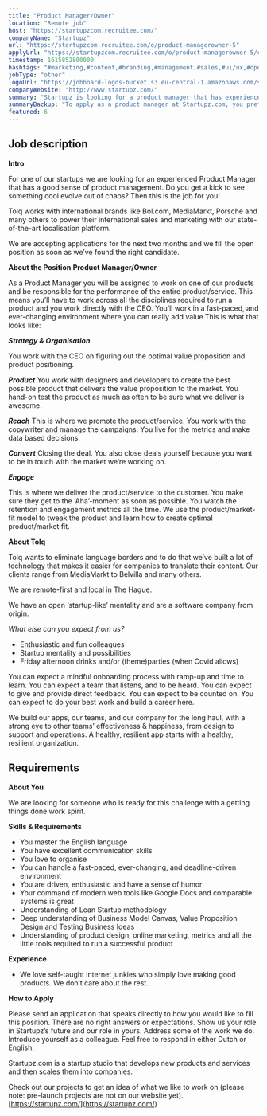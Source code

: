 ```yaml
---
title: "Product Manager/Owner"
location: "Remote job"
host: "https://startupzcom.recruitee.com/"
companyName: "Startupz"
url: "https://startupzcom.recruitee.com/o/product-managerowner-5"
applyUrl: "https://startupzcom.recruitee.com/o/product-managerowner-5/c/new"
timestamp: 1615852800000
hashtags: "#marketing,#content,#branding,#management,#sales,#ui/ux,#operations,#rest,#optimization,#translation"
jobType: "other"
logoUrl: "https://jobboard-logos-bucket.s3.eu-central-1.amazonaws.com/startupz-com"
companyWebsite: "http://www.startupz.com/"
summary: "Startupz is looking for a product manager that has experience in: #marketing, #ui/ux, #content."
summaryBackup: "To apply as a product manager at Startupz.com, you preferably need to have some knowledge of: #marketing, #ui/ux, #content."
featured: 6
---
```


## Job description

**Intro**

For one of our startups we are looking for an experienced Product Manager that has a good sense of product management. Do you get a kick to see something cool evolve out of chaos? Then this is the job for you!

Tolq works with international brands like Bol.com, MediaMarkt, Porsche and many others to power their international sales and marketing with our state-of-the-art localisation platform.

We are accepting applications for the next two months and we fill the open position as soon as we’ve found the right candidate.

**About the Position**
**Product Manager/Owner**

As a Product Manager you will be assigned to work on one of our products and be responsible for the performance of the entire product/service. This means you’ll have to work across all the disciplines required to run a product and you work directly with the CEO. You’ll work in a fast-paced, and ever-changing environment where you can really add value.This is what that looks like: 

**_Strategy & Organisation_**

You work with the CEO on figuring out the optimal value proposition and product positioning.

**_Product_**
You work with designers and developers to create the best possible product that delivers the value proposition to the market. You hand-on test the product as much as often to be sure what we deliver is awesome.

**_Reach_**
This is where we promote the product/service. You work with the copywriter and manage the campaigns. You live for the metrics and make data based decisions.

**_Convert_**
Closing the deal. You also close deals yourself because you want to be in touch with the market we’re working on.

**_Engage_**

This is where we deliver the product/service to the customer. You make sure they get to the ‘Aha’-moment as soon as possible. You watch the retention and engagement metrics all the time. We use the product/market-fit model to tweak the product and learn how to create optimal product/market fit.

**About Tolq**

Tolq wants to eliminate language borders and to do that we’ve built a lot of technology that makes it easier for companies to translate their content. Our clients range from MediaMarkt to Belvilla and many others.

We are remote-first and local in The Hague.

We have an open ‘startup-like’ mentality and are a software company from origin.

_What else can you expect from us?_

*   Enthusiastic and fun colleagues
*   Startup mentality and possibilities
*   Friday afternoon drinks and/or (theme)parties (when Covid allows)

You can expect a mindful onboarding process with ramp-up and time to learn. You can expect a team that listens, and to be heard. You can expect to give and provide direct feedback. You can expect to be counted on. You can expect to do your best work and build a career here.

We build our apps, our teams, and our company for the long haul, with a strong eye to other teams’ effectiveness & happiness, from design to support and operations. A healthy, resilient app starts with a healthy, resilient organization.

## Requirements

**About You**

We are looking for someone who is ready for this challenge with a getting things done work spirit.

**Skills & Requirements**

*   You master the English language
*   You have excellent communication skills
*   You love to organise
*   You can handle a fast-paced, ever-changing, and deadline-driven environment
*   You are driven, enthusiastic and have a sense of humor
*   Your command of modern web tools like Google Docs and comparable systems is great
*   Understanding of Lean Startup methodology
*   Deep understanding of Business Model Canvas, Value Proposition Design and Testing Business Ideas
*   Understanding of product design, online marketing, metrics and all the little tools required to run a successful product

**Experience**

*   We love self-taught internet junkies who simply love making good products. We don’t care about the rest.


**How to Apply**

Please send an application that speaks directly to how you would like to fill this position. There are no right answers or expectations. Show us your role in Startupz’s future and our role in yours. Address some of the work we do. Introduce yourself as a colleague. Feel free to respond in either Dutch or English.

Startupz.com is a startup studio that develops new products and services and then scales them into companies.

Check out our projects to get an idea of what we like to work on (please note: pre-launch projects are not on our website yet). [https://startupz.com/](https://startupz.com/)
